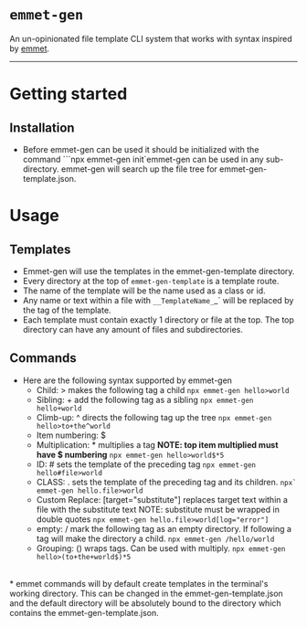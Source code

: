 # `emmet-gen`

An un-opinionated file template CLI system that works with syntax inspired by [emmet](https://emmet.io/).

---

# Getting started
## Installation
* Before emmet-gen can be used it should be initialized with the command ```npx emmet-gen init`emmet-gen can be used in any sub-directory. emmet-gen will search up the file tree for emmet-gen-template.json.

# Usage
## Templates
* Emmet-gen will use the templates in the emmet-gen-template directory.
* Every directory at the top of `emmet-gen-template` is a template route.
* The name of the template will be the name used as a class or id.
* Any name or text within a file with `__TemplateName_`_` will be replaced by the tag of the template.
* Each template must contain exactly 1 directory or file at the top. The top directory can have any amount of files and subdirectories.

## Commands
* Here are the following syntax supported by emmet-gen
  * Child: > 
  makes the following tag a child
  ```npx emmet-gen hello>world```
  * Sibling: + 
  add the following tag as a sibling
  ```npx emmet-gen hello+world```
  * Climb-up: ^ 
  directs the following tag up the tree
  ```npx emmet-gen hello>to+the^world```
  * Item numbering: \$
  * Multiplication: * 
  multiplies a tag <b>NOTE: top item multiplied must have \$ numbering</b>
  ```npx emmet-gen hello>world$*5```
  * ID: # 
  sets the template of the preceding tag
  ```npx emmet-gen hello#file>world```
  * CLASS: . 
  sets the template of the preceding tag and its children.
  ```npx` emmet-gen hello.file>world```
  * Custom Replace: [target="substitute"] 
  replaces target text within a file with the substitute text NOTE: substitute must be wrapped in double quotes</b>
  ```npx emmet-gen hello.file>world[log="error"]```
  * empty: / 
  mark the following tag as an empty directory. If following a tag will make the directory a child.
  ```npx emmet-gen /hello/world```
  * Grouping: ()  wraps tags. Can be used with multiply.
   ```npx emmet-gen hello>(to+the+world$)*5```
<br/>
* emmet commands will by default create templates in the terminal's working directory. This can be changed in the emmet-gen-template.json and the default directory will be absolutely bound to the directory which contains the emmet-gen-template.json.